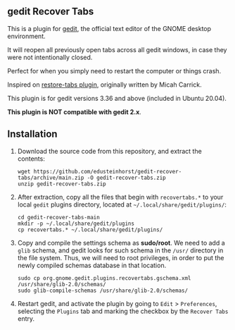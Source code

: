 ## gedit Recover Tabs

This is a plugin for [gedit][1], the official text editor of the GNOME desktop
environment. 

It will reopen all previously open tabs across all gedit windows, in case they were not intentionally closed. 

Perfect for when you simply need to restart the computer or things crash. 

Inspired on [restore-tabs plugin](https://github.com/Quixotix/gedit-restore-tabs), originally written by Micah Carrick. 

This plugin is for gedit versions 3.36 and above (included in Ubuntu 20.04).

**This plugin is NOT compatible with gedit 2.x**.

Installation
------------

1. Download the source code from this repository, and extract the contents: 

       wget https://github.com/edusteinhorst/gedit-recover-tabs/archive/main.zip -O gedit-recover-tabs.zip
       unzip gedit-recover-tabs.zip

2. After extraction, copy all the files that begin with `recovertabs.*` to your local `gedit` plugins directory, located at `~/.local/share/gedit/plugins/`:

       cd gedit-recover-tabs-main
       mkdir -p ~/.local/share/gedit/plugins
       cp recovertabs.* ~/.local/share/gedit/plugins/   
     
3. Copy and compile the settings schema as **sudo/root**. We need to add a `glib` schema, and gedit looks for such schema in the `/usr/` directory in the file system. Thus, we will need to root privileges, in order to put the newly compiled schemas database in that location.

       sudo cp org.gnome.gedit.plugins.recovertabs.gschema.xml /usr/share/glib-2.0/schemas/
       sudo glib-compile-schemas /usr/share/glib-2.0/schemas/

4. Restart gedit, and activate the plugin by going to `Edit` > `Preferences`, selecting the `Plugins` tab and marking the checkbox by the `Recover Tabs` entry.

[1]: http://www.gedit.org
